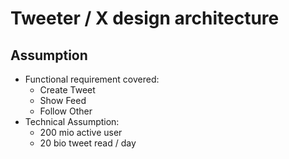 # Tweeter / X design architecture
## Assumption ##
- Functional requirement covered:
  - Create Tweet
  - Show Feed
  - Follow Other
- Technical Assumption:
  - 200 mio active user
  - 20 bio tweet read / day
